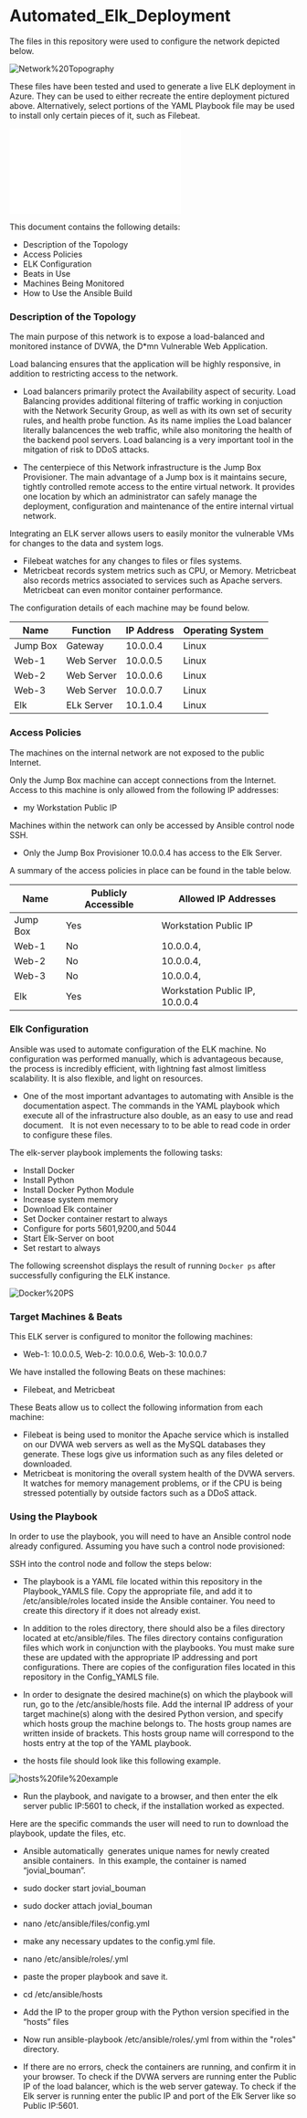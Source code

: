 # Automated_Elk_Deployment

The files in this repository were used to configure the network depicted below.

![Network%20Topography](Diagrams/Network_Topology.png)

These files have been tested and used to generate a live ELK deployment in Azure. They can be used to either recreate the entire deployment pictured above. Alternatively, select portions of the YAML Playbook file may be used to install only certain pieces of it, such as Filebeat.

![Filebeat Playbook](/Ansible/Playbook_YAMLS/Filebeat_Playbook.odt)

This document contains the following details:
- Description of the Topology
- Access Policies
- ELK Configuration
- Beats in Use
- Machines Being Monitored
- How to Use the Ansible Build


### Description of the Topology

The main purpose of this network is to expose a load-balanced and monitored instance of DVWA, the D*mn Vulnerable Web Application.

Load balancing ensures that the application will be highly responsive, in addition to restricting access to the network.
- Load balancers primarily protect the Availability aspect of security. Load Balancing provides additional filtering of traffic working in conjuction with the Network Security Group, as well as with its own set of security rules, and health probe function.   As its name implies the Load balancer literally balancences the web traffic, while also monitoring the health of the backend pool servers.  Load balancing is a very important tool in the mitgation of risk to DDoS attacks.    

- The centerpiece of this Network infrastructure is the Jump Box Provisioner.  The main advantage of a Jump box is it maintains secure, tightly controlled remote access to the entire virtual network. It provides one location by which an administrator can safely manage the deployment, configuration and maintenance of the entire internal virtual network. 

Integrating an ELK server allows users to easily monitor the vulnerable VMs for changes to the data and system logs.

- Filebeat watches for any changes to files or files systems.  
- Metricbeat records system metrics such as CPU, or Memory.  Metricbeat also records metrics associated to services such as Apache servers.  Metricbeat can even monitor container performance.

The configuration details of each machine may be found below.
                                                    

| Name     | Function | IP Address | Operating System |
|----------|----------|------------|------------------|
| Jump Box | Gateway  | 10.0.0.4   | Linux            |
| Web-1    |Web Server| 10.0.0.5   | Linux            |
| Web-2    |Web Server| 10.0.0.6   | Linux            |
| Web-3    |Web Server| 10.0.0.7   | Linux            |
| Elk      |ELk Server| 10.1.0.4   | Linux            |


### Access Policies

The machines on the internal network are not exposed to the public Internet. 

Only the Jump Box machine can accept connections from the Internet. Access to this machine is only allowed from the following IP addresses:
- my Workstation Public IP 

Machines within the network can only be accessed by Ansible control node SSH.
- Only the Jump Box Provisioner 10.0.0.4 has access to the Elk Server.



A summary of the access policies in place can be found in the table below.

| Name     | Publicly Accessible | Allowed IP Addresses                   | 
|----------|---------------------|----------------------------------------|
| Jump Box | Yes                 | Workstation Public IP                  |
| Web-1    | No                  | 10.0.0.4,                              |                                
| Web-2    | No                  | 10.0.0.4,                              |
| Web-3    | No                  | 10.0.0.4,                              |  
|  Elk     | Yes                 | Workstation Public IP, 10.0.0.4        |                                                 



### Elk Configuration

Ansible was used to automate configuration of the ELK machine. No configuration was performed manually, which is advantageous because, the process is incredibly efficient, with lightning fast almost limitless scalability. It is also flexible, and light on resources.
- One of the most important advantages to automating with Ansible is the documentation aspect.  The commands in the YAML playbook which execute all of the infrastructure also double, as an easy to use and read document.   It is not even necessary to to be able to read code in order to configure these files.  


The elk-server playbook implements the following tasks:

- Install Docker
- Install Python
- Install Docker Python Module
- Increase system memory
- Download Elk container
- Set Docker container restart to always
- Configure for ports 5601,9200,and 5044
- Start Elk-Server on boot
- Set restart to always


The following screenshot displays the result of running `Docker ps` after successfully configuring the ELK instance.

![Docker%20PS](Images/Docker_PS.png)

### Target Machines & Beats
This ELK server is configured to monitor the following machines:
- Web-1: 10.0.0.5, Web-2: 10.0.0.6, Web-3: 10.0.0.7

We have installed the following Beats on these machines:
- Filebeat, and Metricbeat

These Beats allow us to collect the following information from each machine:
- Filebeat is being used to monitor the Apache service which is installed on our DVWA web servers as well as the MySQL databases they generate. These logs give us information such as any files deleted or downloaded.
- Metricbeat is monitoring the overall system health of the DVWA servers. It watches for memory management problems, or if the CPU is being stressed potentially by outside factors such as a DDoS attack.


### Using the Playbook
In order to use the playbook, you will need to have an Ansible control node already configured. Assuming you have such a control node provisioned: 

SSH into the control node and follow the steps below:

- The playbook is a YAML file located within this repository in the Playbook_YAMLS file.  Copy the appropriate file, and add it to /etc/ansible/roles located inside the Ansible container. You need to create this directory if it does not already exist. 

- In addition to the roles directory, there should also be a files directory located at etc/ansible/files.  The files directory contains configuration files which work in conjunction with the playbooks.  You must make sure these are updated with the appropriate IP addressing and port configurations.  There are copies of the configuration files located in this repository in the Config_YAMLS file.
  
- In order to designate the desired machine(s) on which the playbook will run, go to the /etc/ansible/hosts file.  Add the internal IP address of your target machine(s) along with the desired Python version, and specify which hosts group the machine belongs to.  The hosts group names are written inside of brackets.  This hosts group name will correspond to the hosts entry at the top of the YAML playbook.  

- the hosts file should look like this following example. 

![hosts%20file%20example](/Images/Hosts_File_Example.png) 


- Run the playbook, and navigate to a browser, and then enter the elk server public IP:5601 to check, if the installation worked as expected.



Here are the specific commands the user will need to run to download the playbook, update the files, etc.

- Ansible automatically  generates unique names for newly created ansible containers.  In this example, the container is named “jovial_bouman”.  
- sudo docker start jovial_bouman
- sudo docker attach jovial_bouman   
- nano /etc/ansible/files/config.yml
- make any necessary updates to the config.yml file.
- nano /etc/ansible/roles/<playbook>.yml
- paste the proper playbook and save it.
- cd /etc/ansible/hosts
- Add the IP to the proper group with the Python version specified in the “hosts” files 
- Now run ansible-playbook /etc/ansible/roles/<playbook>.yml from within the "roles" directory.

- If there are no errors, check the containers are running, and confirm it in your browser.  To check if the DVWA servers are running enter the Public IP of the load balancer, which is the web server gateway.  To check if the Elk server is running enter the public IP and port of the Elk Server like so Public IP:5601. 
